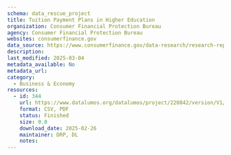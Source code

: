 ```yaml
---
schema: data_rescue_project 
title: Tuition Payment Plans in Higher Education
organization: Consumer Financial Protection Bureau
agency: Consumer Financial Protection Bureau
websites: consumerfinance.gov
data_source: https://www.consumerfinance.gov/data-research/research-reports/tuition-payment-plans-in-higher-education/
description: 
last_modified: 2025-03-04
metadata_available: No
metadata_url: 
category:
  - Business & Economy 
resources:
  - id: 344
    url: https://www.datalumos.org/datalumos/project/220842/version/V1/view
    format: CSV, PDF
    status: Finished
    size: 0.0
    download_date: 2025-02-26
    maintainer: DRP, DL
    notes: 
---
```


